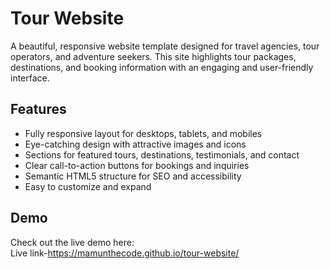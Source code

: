 # Tour Website

A beautiful, responsive website template designed for travel agencies, tour operators, and adventure seekers. This site highlights tour packages, destinations, and booking information with an engaging and user-friendly interface.

## Features

- Fully responsive layout for desktops, tablets, and mobiles
- Eye-catching design with attractive images and icons
- Sections for featured tours, destinations, testimonials, and contact
- Clear call-to-action buttons for bookings and inquiries
- Semantic HTML5 structure for SEO and accessibility
- Easy to customize and expand

## Demo

Check out the live demo here:  
Live link-https://mamunthecode.github.io/tour-website/
